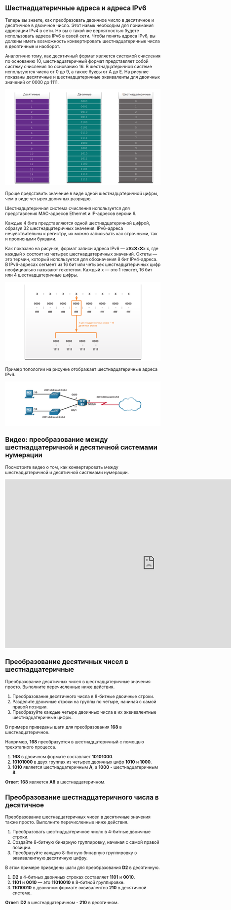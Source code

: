 <!-- verified: agorbachev 03.05.2022 -->

<!-- 5.2.1 -->
## Шестнадцатеричные адреса и адреса IPv6

Теперь вы знаете, как преобразовать двоичное число в десятичное и десятичное  в двоичное число. Этот навык необходим для понимания адресации IPv4 в сети. Но вы с такой же вероятностью будете использовать адреса IPv6 в своей сети. Чтобы понять адреса IPv6, вы должны иметь возможность конвертировать шестнадцатеричные числа  в десятичные и наоборот.

Аналогично тому, как десятичный формат является системой счисления по основанию 10, шестнадцатеричный формат представляет собой систему счисления по основанию 16. В шестнадцатеричной системе используются числа от 0 до 9, а также буквы от A до Е. На рисунке показаны десятичные и шестнадцатеричные эквиваленты для двоичных значений от 0000 до 1111.

![](./assets/5.2.1-1.png)
<!-- /courses/itn-dl/aeece084-34fa-11eb-ad9a-f74babed41a6/af20c1c0-34fa-11eb-ad9a-f74babed41a6/assets/2de98db4-1c25-11ea-81a0-ffc2c49b96bc.svg -->

Проще представить значение в виде одной шестнадцатеричной цифры, чем в виде четырех двоичных разрядов.

Шестнадцатеричная система счисления используется для представления MAC-адресов Ethernet и IP-адресов версии 6.

Каждые 4 бита представляются одной шестнадцатеричной цифрой, образуя 32 шестнадцатеричных значения. IPv6-адреса нечувствительны к регистру, их можно записывать как строчными, так и прописными буквами.

Как показано на рисунке, формат записи адреса IPv6 ― x:x:x:x:x:x:x:x, где каждый x состоит из четырех шестнадцатеричных значений. Октеты — это термин, который используется для обозначения 8 бит IPv4-адреса. В IPv6-адресах сегмент из 16 бит или четырех шестнадцатеричных цифр неофициально называют гекстетом. Каждый х — это 1 гекстет, 16 бит или 4 шестнадцатеричные цифры.

![](./assets/5.2.1-2.png)
<!-- /courses/itn-dl/aeece084-34fa-11eb-ad9a-f74babed41a6/af20c1c0-34fa-11eb-ad9a-f74babed41a6/assets/2de9b4c6-1c25-11ea-81a0-ffc2c49b96bc.svg -->

Пример топологии на рисунке отображает шестнадцатеричные адреса IPv6.

![](./assets/5.2.1-3.png)
<!-- /courses/itn-dl/aeece084-34fa-11eb-ad9a-f74babed41a6/af20c1c0-34fa-11eb-ad9a-f74babed41a6/assets/2dea02e1-1c25-11ea-81a0-ffc2c49b96bc.svg -->

<!-- 5.2.2 -->
## Видео: преобразование между шестнадцатеричной и десятичной системами нумерации

Посмотрите видео о том, как конвертировать между шестнадцатеричной и десятичной системами нумерации.

<iframe width="970" height="546" src="https://www.youtube.com/embed/50O7DGHEz6A" title="YouTube video player" frameborder="0" allow="accelerometer; autoplay; clipboard-write; encrypted-media; gyroscope; picture-in-picture" allowfullscreen></iframe>

<!-- 5.2.3 -->
## Преобразование десятичных чисел в шестнадцатеричные

Преобразование десятичных чисел в шестнадцатеричные значения просто. Выполните перечисленные ниже действия.

1.  Преобразование десятичного числа в 8-битные двоичные строки.
2.  Разделите двоичные строки на группы по четыре, начиная с самой правой позиции.
3.  Преобразуйте каждые четыре двоичных числа в их эквивалентные шестнадцатеричные цифры.

В примере приведены шаги для преобразования **168** в шестнадцатеричное.

Например, **168** преобразуется в шестнадцатеричный с помощью трехэтапного процесса.

1.  **168** в двоичном формате составляет **10101000**.
2.  **10101000** в двух группах из четырех двоичных цифр **1010** и **1000**.
3.  **1010** является шестнадцатеричным **A**, а **1000** - шестнадцатеричным **8**.

**Ответ**: **168** является **A8** в шестнадцатеричном.

<!-- 5.2.4 -->
## Преобразование шестнадцатеричного числа в десятичное

Преобразование шестнадцатеричных чисел в десятичные значения также просто. Выполните перечисленные ниже действия.

1.  Преобразовать шестнадцатеричное число в 4-битные двоичные строки.
2.  Создайте 8-битную бинарную группировку, начиная с самой правой позиции.
3.  Преобразуйте каждую 8-битную бинарную группировку в эквивалентную десятичную цифру.

В этом примере приведены шаги для преобразования **D2** в десятичную.

1.  **D2** в 4-битных двоичных строках составляет **1101** и **0010**.
2.  **1101** и **0010** — это **11010010** в 8-битной группировке.
3.  **11010010** в двоичном формате эквивалентно **210** в десятичной системе.

**Ответ**: **D2** в шестнадцатеричном - **210** в десятичном.

<!-- 5.2.5 -->
<!-- quiz -->

